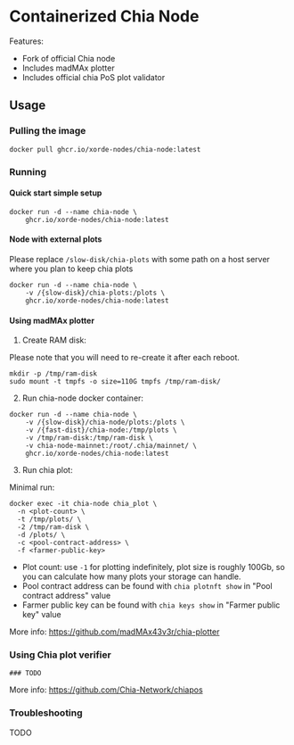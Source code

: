 # Containerized Chia Node

Features:
- Fork of official Chia node
- Includes madMAx plotter
- Includes official chia PoS plot validator

## Usage

### Pulling the image

```shell
docker pull ghcr.io/xorde-nodes/chia-node:latest
```

### Running

#### Quick start simple setup

```shell
docker run -d --name chia-node \
	ghcr.io/xorde-nodes/chia-node:latest
```

#### Node with external plots

Please replace `/slow-disk/chia-plots` with some path on a host server where you plan to keep chia plots

```shell
docker run -d --name chia-node \
    -v /{slow-disk}/chia-plots:/plots \
	ghcr.io/xorde-nodes/chia-node:latest
```

#### Using madMAx plotter

1. Create RAM disk:

Please note that you will need to re-create it after each reboot.

```shell
mkdir -p /tmp/ram-disk
sudo mount -t tmpfs -o size=110G tmpfs /tmp/ram-disk/
```

2. Run chia-node docker container:

```shell
docker run -d --name chia-node \
    -v /{slow-disk}/chia-node/plots:/plots \
    -v /{fast-dist}/chia-node:/tmp/plots \
    -v /tmp/ram-disk:/tmp/ram-disk \
    -v chia-node-mainnet:/root/.chia/mainnet/ \
	ghcr.io/xorde-nodes/chia-node:latest
```

3. Run chia plot:

Minimal run:

```shell
docker exec -it chia-node chia_plot \
  -n <plot-count> \
  -t /tmp/plots/ \
  -2 /tmp/ram-disk \
  -d /plots/ \
  -c <pool-contract-address> \
  -f <farmer-public-key> 
```

- Plot count: use `-1` for plotting indefinitely, plot size is roughly 100Gb, so you can calculate how many plots your storage can handle.
- Pool contract address can be found with `chia plotnft show` in "Pool contract address" value
- Farmer public key can be found with `chia keys show` in "Farmer public key" value

More info: https://github.com/madMAx43v3r/chia-plotter

### Using Chia plot verifier

```shell
### TODO
```

More info: https://github.com/Chia-Network/chiapos

### Troubleshooting

TODO
